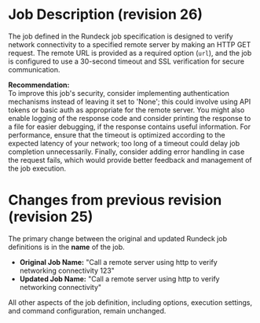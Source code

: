 
# Job Description (revision 26)
The job defined in the Rundeck job specification is designed to verify network connectivity to a specified remote server by making an HTTP GET request. The remote URL is provided as a required option (`url`), and the job is configured to use a 30-second timeout and SSL verification for secure communication.

**Recommendation:**  
To improve this job's security, consider implementing authentication mechanisms instead of leaving it set to 'None'; this could involve using API tokens or basic auth as appropriate for the remote server. You might also enable logging of the response code and consider printing the response to a file for easier debugging, if the response contains useful information. For performance, ensure that the timeout is optimized according to the expected latency of your network; too long of a timeout could delay job completion unnecessarily. Finally, consider adding error handling in case the request fails, which would provide better feedback and management of the job execution.

# Changes from previous revision (revision 25)
The primary change between the original and updated Rundeck job definitions is in the **name** of the job. 

- **Original Job Name:** "Call a remote server using http to verify networking connectivity 123"
- **Updated Job Name:** "Call a remote server using http to verify networking connectivity"

All other aspects of the job definition, including options, execution settings, and command configuration, remain unchanged.
